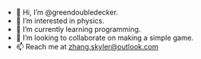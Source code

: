 - 👋 Hi, I’m @greendoubledecker.
- 👀 I’m interested in physics.
- 🌱 I’m currently learning programming.
- 💞️ I’m looking to collaborate on making a simple game.
- 📫 Reach me at zhang.skyler@outlook.com

<!---
greendoubledecker/greendoubledecker is a ✨ special ✨ repository because its `README.md` (this file) appears on your GitHub profile.
You can click the Preview link to take a look at your changes.
--->
